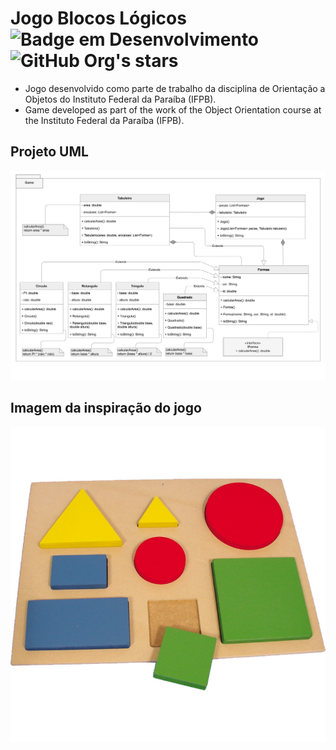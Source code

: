 # Jogo Blocos Lógicos ![Badge em Desenvolvimento](http://img.shields.io/static/v1?label=STATUS&message=EM%20DESENVOLVIMENTO&color=GREEN&style=for-the-badge) ![GitHub Org's stars](https://img.shields.io/github/stars/Everaldo-Martins?style=social)

- Jogo desenvolvido como parte de trabalho da disciplina de Orientação a Objetos do Instituto Federal da Paraíba (IFPB).
- Game developed as part of the work of the Object Orientation course at the Instituto Federal da Paraíba (IFPB).

## Projeto UML
![UML Jogo](https://github.com/Everaldo-Martins/Jogo_Blocos_Logicos/blob/main/Jogo_UML.png)

## Imagem da inspiração do jogo
![Bloco Inspiração do jogo](https://github.com/Everaldo-Martins/Jogo_Blocos_Logicos/blob/main/Figura-Geometrica-Encaixe.jpg)
